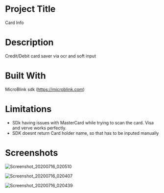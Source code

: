 # Project Title
Card Info

# Description
Credit/Debit card saver via ocr and soft input

# Built With
MicroBlink sdk (https://microblink.com)

# Limitations
- SDk having issues with MasterCard while trying to scan the card. Visa and verve works perfectly.
- SDK doesnt return Card holder name, so that has to be inputed manually

# Screenshots
![Screenshot_20200716_020510](https://user-images.githubusercontent.com/37708736/87614814-01612c00-c709-11ea-9372-e32cbc862379.jpg)


![Screenshot_20200716_020407](https://user-images.githubusercontent.com/37708736/87614838-13db6580-c709-11ea-85f9-f9a8ef84a591.jpg)


![Screenshot_20200716_020439](https://user-images.githubusercontent.com/37708736/87614871-2a81bc80-c709-11ea-8eb6-0a859f49bc3b.jpg)
